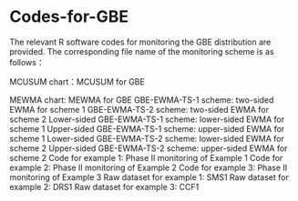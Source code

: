 # Codes-for-GBE
The relevant R software codes for monitoring the GBE distribution are provided. The corresponding file name of the monitoring scheme is as follows：  

MCUSUM chart：MCUSUM for GBE  

MEWMA chart: MEWMA for GBE
GBE-EWMA-TS-1 scheme: two-sided EWMA for scheme 1
GBE-EWMA-TS-2 scheme: two-sided EWMA for scheme 2
Lower-sided GBE-EWMA-TS-1 scheme: lower-sided EWMA for scheme 1
Upper-sided GBE-EWMA-TS-1 scheme: upper-sided EWMA for scheme 1
Lower-sided GBE-EWMA-TS-2 scheme: lower-sided EWMA for scheme 2
Upper-sided GBE-EWMA-TS-2 scheme: upper-sided EWMA for scheme 2
Code for example 1: Phase II monitoring of Example 1
Code for example 2: Phase II monitoring of Example 2
Code for example 3: Phase II monitoring of Example 3
Raw dataset for example 1: SMS1
Raw dataset for example 2: DRS1
Raw dataset for example 3: CCF1
